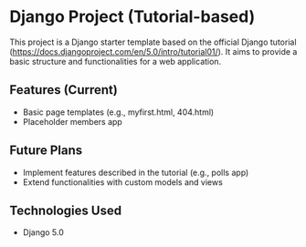 # Django Project (Tutorial-based)

This project is a Django starter template based on the official Django tutorial (https://docs.djangoproject.com/en/5.0/intro/tutorial01/). It aims to provide a basic structure and functionalities for a web application.

## Features (Current)

- Basic page templates (e.g., myfirst.html, 404.html)
- Placeholder members app

## Future Plans

- Implement features described in the tutorial (e.g., polls app)
- Extend functionalities with custom models and views

## Technologies Used

- Django 5.0
